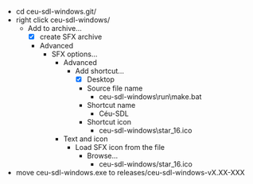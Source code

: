 - cd ceu-sdl-windows.git/
- right click ceu-sdl-windows/
    - Add to archive...
        - [X] create SFX archive
        - Advanced
            - SFX options...
                - Advanced
                    - Add shortcut...
                        - [x] Desktop
                        - Source file name
                            - ceu-sdl-windows\run\make.bat
                        - Shortcut name
                            - Céu-SDL
                        - Shortcut icon
                            - ceu-sdl-windows\star_16.ico
                - Text and icon
                    - Load SFX icon from the file
                        - Browse...
                            - ceu-sdl-windows/star_16.ico
- move ceu-sdl-windows.exe to releases/ceu-sdl-windows-vX.XX-XXX
